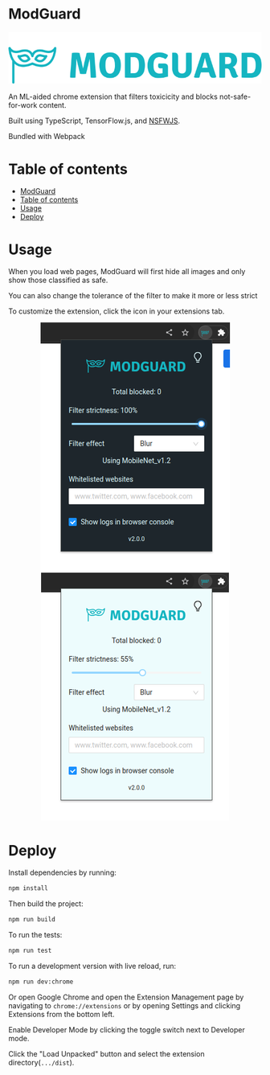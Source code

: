 # ModGuard

<p align="center">
  <img src="images/Full Logo.svg" />
</p>

An ML-aided chrome extension that filters toxicicity and blocks not-safe-for-work content. 

Built using TypeScript, TensorFlow.js, and [NSFWJS](https://github.com/infinitered/nsfwjs).

Bundled with Webpack

# Table of contents

- [ModGuard](#modguard)
- [Table of contents](#table-of-contents)
- [Usage](#usage)
- [Deploy](#deploy)

# Usage

When you load web pages, ModGuard will first hide all images and only show those classified as safe.

You can also change the tolerance of the filter to make it more or less strict

To customize the extension, click the icon in your extensions tab.
<p align="center">
  <img src="images/ModGuard Dark.png" />
  <img src="images/ModGuard Light.png" />
</p>


# Deploy

Install dependencies by running:

```sh
npm install
```

Then build the project:

```sh
npm run build
```

To run the tests:

```sh
npm run test
```

To run a development version with live reload, run:

```sh
npm run dev:chrome
```

Or open Google Chrome and open the Extension Management page by navigating to ```chrome://extensions``` or by opening Settings and clicking Extensions from the bottom left.

Enable Developer Mode by clicking the toggle switch next to Developer mode.

Click the "Load Unpacked" button and select the extension directory(```.../dist```).